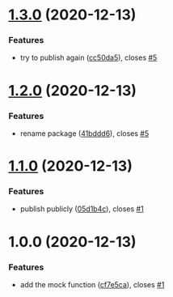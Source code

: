 # [1.3.0](https://github.com/janhesters/mock-function/compare/v1.2.0...v1.3.0) (2020-12-13)


### Features

* try to publish again ([cc50da5](https://github.com/janhesters/mock-function/commit/cc50da55b37892ce1e72fa5a26347c64c255afb4)), closes [#5](https://github.com/janhesters/mock-function/issues/5)

# [1.2.0](https://github.com/janhesters/mock-function/compare/v1.1.0...v1.2.0) (2020-12-13)


### Features

* rename package ([41bddd6](https://github.com/janhesters/mock-function/commit/41bddd678617b2fb80ca9fe7b807ea45f479bc5f)), closes [#5](https://github.com/janhesters/mock-function/issues/5)

# [1.1.0](https://github.com/janhesters/mock-function/compare/v1.0.0...v1.1.0) (2020-12-13)


### Features

* publish publicly ([05d1b4c](https://github.com/janhesters/mock-function/commit/05d1b4cb4022394e672c92d758b55e92f5445ee2)), closes [#1](https://github.com/janhesters/mock-function/issues/1)

# 1.0.0 (2020-12-13)


### Features

* add the mock function ([cf7e5ca](https://github.com/janhesters/mock-function/commit/cf7e5cae86b2ddc903b6f635b8cdb354705324f3)), closes [#1](https://github.com/janhesters/mock-function/issues/1)

